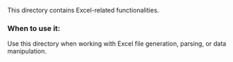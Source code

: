 This directory contains Excel-related functionalities.

### When to use it:
Use this directory when working with Excel file generation, parsing, or data manipulation.